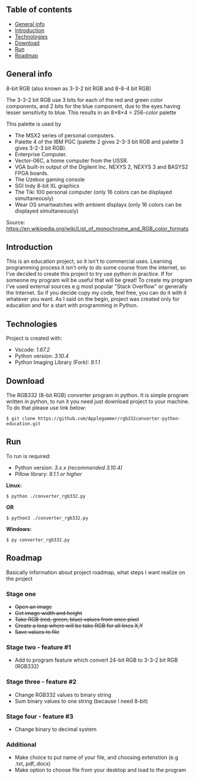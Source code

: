 ## Table of contents
* [General info](#general-info)
* [Introduction](#introduction)
* [Technologies](#technologies)
* [Download](#download)
* [Run](#run)
* [Roadmap](#roadmap)

## General info
8-bit RGB (also known as 3-3-2 bit RGB and 8-8-4 bit RGB)

The 3-3-2 bit RGB use 3 bits for each of the red and green color components, and 2 bits for the blue component, due to the eyes having lesser sensitivity to blue. This results in an 8×8×4 = 256-color palette

This palette is used by

* The MSX2 series of personal computers.
* Palette 4 of the IBM PGC (palette 2 gives 2-3-3 bit RGB and palette 3 gives 3-2-3 bit RGB).
* Enterprise Computer.
* Vector-06C, a home computer from the USSR.
* VGA built-in output of the Digilent Inc. NEXYS 2, NEXYS 3 and BASYS2 FPGA boards.
* The Uzebox gaming console
* SGI Indy 8-bit XL graphics
* The Tiki 100 personal computer (only 16 colors can be displayed simultaneously)
* Wear OS smartwatches with ambient displays (only 16 colors can be displayed simultaneously)

Source: https://en.wikipedia.org/wiki/List_of_monochrome_and_RGB_color_formats

## Introduction

This is an education project, so it isn't to commercial uses. Learning programming process it isn't only to do some course from the internet, so I've decided to create this project to try use python in practice. If for someone my program will be useful that will be great! To create my program I've used external sources e.g most popular "Stack Overflow" or generally the Internet. So if you decide copy my code, feel free, you can do it with it whatever you want. As I said on the begin, project was created only for education and for a start with programming in Python.

## Technologies
Project is created with:
* Vscode: _1.67.2_
* Python version: _3.10.4_ 
* Python Imaging Library (Fork): _9.1.1_

## Download

The RGB332 (8-bit RGB) converter program in python.
It is simple program written in python, to run it you need just download project to your machine. To do that please use link below:

```
$ git clone https://github.com/Applegammer/rgb332converter-python-education.git
```
## Run

To run is required: 
* Python version: _3.x.x (recommended 3.10.4)_
* Pillow library: _9.1.1 or higher_

**Linux:**
```
$ python ./converter_rgb332.py
```
**OR**
```
$ python3 ./converter_rgb332.py
```
**Windows:**
```
$ py converter_rgb332.py
```
## Roadmap

Basically information about project roadmap, what steps I want realize on the project
### Stage one
* ~~Open an image~~ 
* ~~Get image width and height~~
* ~~Take RGB (red, green, blue) values from once pixel~~
* ~~Create a loop where will be take RGB for all lines X,Y~~
* ~~Save values to file~~
### Stage two - feature #1
* Add to program feature which convert 24-bit RGB to 3-3-2 bit RGB (RGB332)
### Stage three - feature #2
* Change RGB332 values to binary string
* Sum binary values to one string (because I need 8-bit)
### Stage four - feature #3
* Change binary to decimal system
### Additional
* Make choice to put name of your file, and choosing extenstion (e.g .txt,.pdf,.docx)
* Make option to choose file from your desktop and load to the program